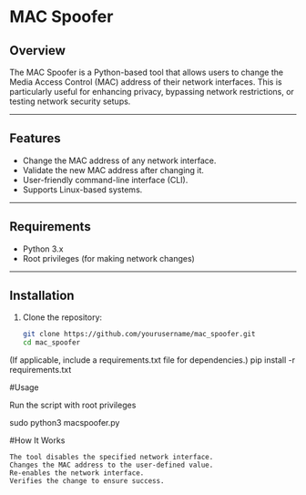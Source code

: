 # MAC Spoofer

## Overview
The MAC Spoofer is a Python-based tool that allows users to change the Media Access Control (MAC) address of their network interfaces. This is particularly useful for enhancing privacy, bypassing network restrictions, or testing network security setups.

---

## Features
- Change the MAC address of any network interface.
- Validate the new MAC address after changing it.
- User-friendly command-line interface (CLI).
- Supports Linux-based systems.

---

## Requirements
- Python 3.x
- Root privileges (for making network changes)

---

## Installation
1. Clone the repository:
   ```bash
   git clone https://github.com/yourusername/mac_spoofer.git
   cd mac_spoofer

(If applicable, include a requirements.txt file for dependencies.)
pip install -r requirements.txt

#Usage

Run the script with root privileges

sudo python3 macspoofer.py 

#How It Works

    The tool disables the specified network interface.
    Changes the MAC address to the user-defined value.
    Re-enables the network interface.
    Verifies the change to ensure success.

